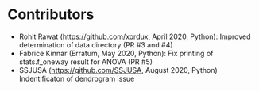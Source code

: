 # Contributors

- Rohit Rawat (https://github.com/xordux, April 2020, Python): 
  Improved determination of data directory (PR #3 and #4)
- Fabrice Kinnar (Erratum, May 2020, Python):
  Fix printing of stats.f_oneway result for ANOVA (PR #5)
- SSJUSA (https://github.com/SSJUSA, August 2020, Python)
  Indentificaton of dendrogram issue

